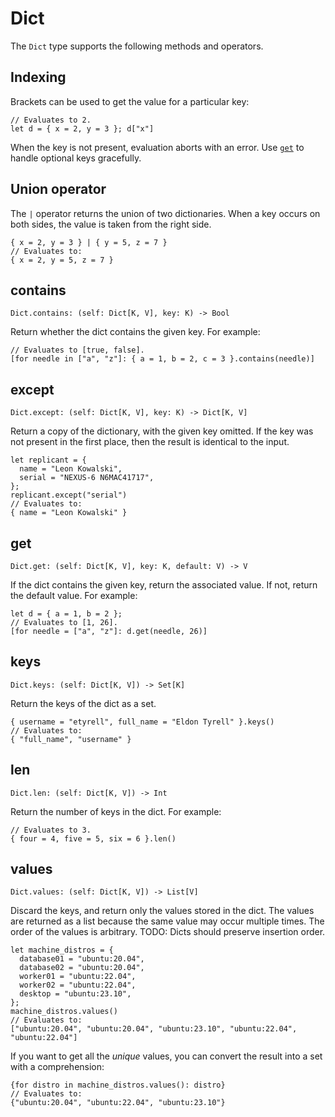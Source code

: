 # Dict

The `Dict` type supports the following methods and operators.

## Indexing

Brackets can be used to get the value for a particular key:

```rcl
// Evaluates to 2.
let d = { x = 2, y = 3 }; d["x"]
```

When the key is not present, evaluation aborts with an error. Use [`get`](#get)
to handle optional keys gracefully.

## Union operator

The `|` operator returns the union of two dictionaries. When a key occurs on
both sides, the value is taken from the right side.

```rcl
{ x = 2, y = 3 } | { y = 5, z = 7 }
// Evaluates to:
{ x = 2, y = 5, z = 7 }
```

## contains

```rcl
Dict.contains: (self: Dict[K, V], key: K) -> Bool
```

Return whether the dict contains the given key. For example:

```rcl
// Evaluates to [true, false].
[for needle in ["a", "z"]: { a = 1, b = 2, c = 3 }.contains(needle)]
```

## except

```rcl
Dict.except: (self: Dict[K, V], key: K) -> Dict[K, V]
```

Return a copy of the dictionary, with the given key omitted. If the key was not
present in the first place, then the result is identical to the input.

```rcl
let replicant = {
  name = "Leon Kowalski",
  serial = "NEXUS-6 N6MAC41717",
};
replicant.except("serial")
// Evaluates to:
{ name = "Leon Kowalski" }
```

## get

```rcl
Dict.get: (self: Dict[K, V], key: K, default: V) -> V
```

If the dict contains the given key, return the associated value. If not, return
the default value. For example:

```rcl
let d = { a = 1, b = 2 };
// Evaluates to [1, 26].
[for needle = ["a", "z"]: d.get(needle, 26)]
```

## keys

```rcl
Dict.keys: (self: Dict[K, V]) -> Set[K]
```

Return the keys of the dict as a set.

```rcl
{ username = "etyrell", full_name = "Eldon Tyrell" }.keys()
// Evaluates to:
{ "full_name", "username" }
```

## len

```rcl
Dict.len: (self: Dict[K, V]) -> Int
```

Return the number of keys in the dict. For example:

```rcl
// Evaluates to 3.
{ four = 4, five = 5, six = 6 }.len()
```

## values

```rcl
Dict.values: (self: Dict[K, V]) -> List[V]
```

Discard the keys, and return only the values stored in the dict. The values are
returned as a list because the same value may occur multiple times. The order of
the values is arbitrary. TODO: Dicts should preserve insertion order.

```rcl
let machine_distros = {
  database01 = "ubuntu:20.04",
  database02 = "ubuntu:20.04",
  worker01 = "ubuntu:22.04",
  worker02 = "ubuntu:22.04",
  desktop = "ubuntu:23.10",
};
machine_distros.values()
// Evaluates to:
["ubuntu:20.04", "ubuntu:20.04", "ubuntu:23.10", "ubuntu:22.04", "ubuntu:22.04"]
```

If you want to get all the _unique_ values, you can convert the result into a
set with a comprehension:

```rcl
{for distro in machine_distros.values(): distro}
// Evaluates to:
{"ubuntu:20.04", "ubuntu:22.04", "ubuntu:23.10"}
```
